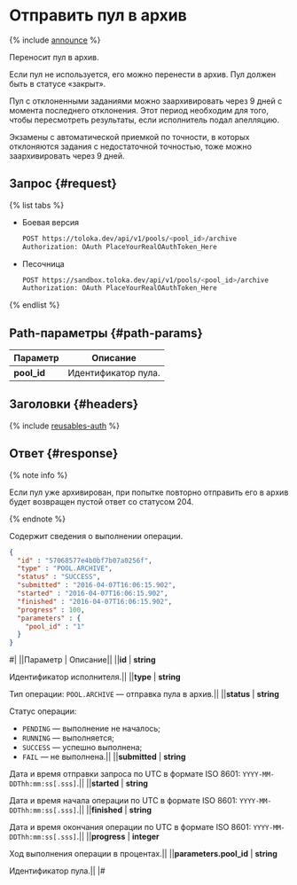 # Отправить пул в архив

{% include [announce](../_includes/announce.md) %}

Переносит пул в архив.

Если пул не используется, его можно перенести в архив. Пул должен быть в статусе «закрыт».

Пул с отклоненными заданиями можно заархивировать через 9 дней с момента последнего отклонения. Этот период необходим для того, чтобы пересмотреть результаты, если исполнитель подал апелляцию.

Экзамены с автоматической приемкой по точности, в которых отклоняются задания с недостаточной точностью, тоже можно заархивировать через 9 дней.

## Запрос {#request}

{% list tabs %}

- Боевая версия

    ```bash
    POST https://toloka.dev/api/v1/pools/<pool_id>/archive
    Authorization: OAuth PlaceYourRealOAuthToken_Here
    ```

- Песочница

    ```bash
    POST https://sandbox.toloka.dev/api/v1/pools/<pool_id>/archive
    Authorization: OAuth PlaceYourRealOAuthToken_Here
    ```

{% endlist %}

## Path-параметры {#path-params}

Параметр | Описание
----- | -----
**pool_id** | Идентификатор пула.

## Заголовки {#headers}

{% include [reusables-auth](../_includes/reusables/id-reusables/auth.md) %}

## Ответ {#response}

{% note info %}

Если пул уже архивирован, при попытке повторно отправить его в архив будет возвращен пустой ответ со статусом 204.

{% endnote %}

Содержит сведения о выполнении операции.

```json
{
  "id" : "57068577e4b0bf7b07a0256f",
  "type" : "POOL.ARCHIVE",
  "status" : "SUCCESS",
  "submitted" : "2016-04-07T16:06:15.902",
  "started" : "2016-04-07T16:06:15.902",
  "finished" : "2016-04-07T16:06:15.902",
  "progress" : 100,
  "parameters" : {
    "pool_id" : "1"
  }
}
```

#|
||Параметр | Описание||
||**id** | **string**

Идентификатор исполнителя.||
||**type** | **string**

Тип операции: `POOL.ARCHIVE` — отправка пула в архив.||
||**status** | **string**

Статус операции:

- `PENDING` — выполнение не началось;
- `RUNNING` — выполняется;
- `SUCCESS` — успешно выполнена;
- `FAIL` — не выполнена.||
||**submitted** | **string**

Дата и время отправки запроса по UTC в формате ISO 8601: `YYYY-MM-DDThh:mm:ss[.sss]`.||
||**started** | **string**

Дата и время начала операции по UTC в формате ISO 8601: `YYYY-MM-DDThh:mm:ss[.sss]`.||
||**finished** | **string**

Дата и время окончания операции по UTC в формате ISO 8601: `YYYY-MM-DDThh:mm:ss[.sss]`.||
||**progress** | **integer**

Ход выполнения операции в процентах.||
||**parameters.pool_id** | **string**

Идентификатор пула.||
|#